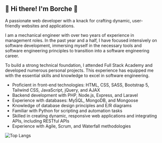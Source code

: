 
## 👋 Hi there! I'm Borche 🚀
<p>A passionate web developer with a knack for crafting dynamic, user-friendly websites and applications.</p>
<p>I am a mechanical engineer with over two years of experience in management roles. In the past year and a half, I have focused intensively on software development, immersing myself in the necessary tools and software engineering principles to transition into a software engineering career.</p>
<p>To build a strong technical foundation, I attended Full Stack Academy and developed numerous personal projects. This experience has equipped me with the essential skills and knowledge to excel in software engineering.</p>



<ul>
  <li>Proficient in front-end technologies: HTML, CSS, SASS, Bootstrap 5, Tailwind CSS, JavaScript, jQuery, and AJAX</li>
  <li>Backend development with PHP, Node.js, Express, and Laravel</li>
  <li>Experience with databases: MySQL, MongoDB, and Mongoose</li>
  <li>Knowledge of database design principles and E/R diagrams</li>
  <li>Familiar with Python for scripting and automation tasks</li>
  <li>Skilled in creating dynamic, responsive web applications and integrating APIs, including RESTful APIs</li>
  <li>Experience with Agile, Scrum, and Waterfall methodologies</li>
</ul>



![Top Langs](https://github-readme-stats.vercel.app/api/top-langs/?username=borchekojikj&langs_count=10&layout=compact&hide=html,css)








<!--
**borchekojikj/borchekojikj** is a ✨ _special_ ✨ repository because its `README.md` (this file) appears on your GitHub profile.

Here are some ideas to get you started:

- 🔭 I’m currently working on ...
- 🌱 I’m currently learning ...
- 👯 I’m looking to collaborate on ...
- 🤔 I’m looking for help with ...
- 💬 Ask me about ...
- 📫 How to reach me: ...
- 😄 Pronouns: ...
- ⚡ Fun fact: ...
-->
